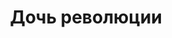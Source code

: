 ---
title: 'Дочь революции'
# titleEnglish: ''
# dateStart: 2020
dateEnd: 2018
images: ['дочь_революции.tif']
extra: 'бумага, гуашь'
size: 'A4'
display: false
# text: ''
---